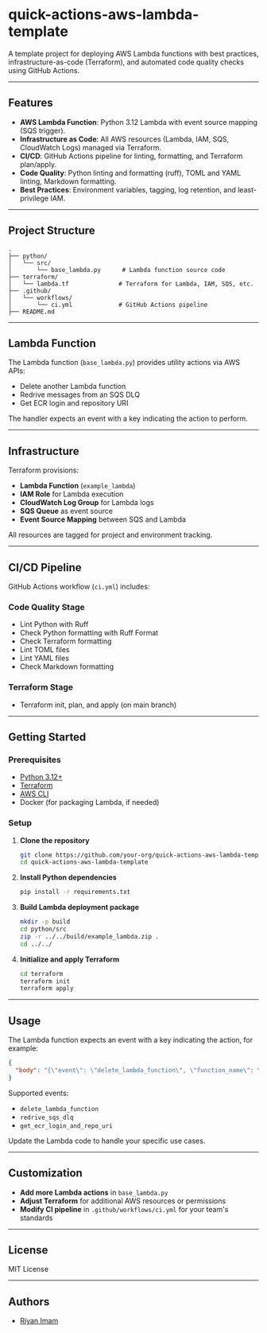 # quick-actions-aws-lambda-template

A template project for deploying AWS Lambda functions with best practices, infrastructure-as-code (Terraform), and automated code quality checks using GitHub Actions.

______________________________________________________________________

## Features

- **AWS Lambda Function**: Python 3.12 Lambda with event source mapping (SQS trigger).
- **Infrastructure as Code**: All AWS resources (Lambda, IAM, SQS, CloudWatch Logs) managed via Terraform.
- **CI/CD**: GitHub Actions pipeline for linting, formatting, and Terraform plan/apply.
- **Code Quality**: Python linting and formatting (ruff), TOML and YAML linting, Markdown formatting.
- **Best Practices**: Environment variables, tagging, log retention, and least-privilege IAM.

______________________________________________________________________

## Project Structure

```
.
├── python/
│   └── src/
│       └── base_lambda.py      # Lambda function source code
├── terraform/
│   └── lambda.tf              # Terraform for Lambda, IAM, SQS, etc.
├── .github/
│   └── workflows/
│       └── ci.yml             # GitHub Actions pipeline
├── README.md
```

______________________________________________________________________

## Lambda Function

The Lambda function (`base_lambda.py`) provides utility actions via AWS APIs:

- Delete another Lambda function
- Redrive messages from an SQS DLQ
- Get ECR login and repository URI

The handler expects an event with a key indicating the action to perform.

______________________________________________________________________

## Infrastructure

Terraform provisions:

- **Lambda Function** (`example_lambda`)
- **IAM Role** for Lambda execution
- **CloudWatch Log Group** for Lambda logs
- **SQS Queue** as event source
- **Event Source Mapping** between SQS and Lambda

All resources are tagged for project and environment tracking.

______________________________________________________________________

## CI/CD Pipeline

GitHub Actions workflow (`ci.yml`) includes:

### Code Quality Stage

- Lint Python with Ruff
- Check Python formatting with Ruff Format
- Check Terraform formatting
- Lint TOML files
- Lint YAML files
- Check Markdown formatting

### Terraform Stage

- Terraform init, plan, and apply (on main branch)

______________________________________________________________________

## Getting Started

### Prerequisites

- [Python 3.12+](https://www.python.org/)
- [Terraform](https://www.terraform.io/)
- [AWS CLI](https://aws.amazon.com/cli/)
- Docker (for packaging Lambda, if needed)

### Setup

1. **Clone the repository**

   ```sh
   git clone https://github.com/your-org/quick-actions-aws-lambda-template.git
   cd quick-actions-aws-lambda-template
   ```

1. **Install Python dependencies**

   ```sh
   pip install -r requirements.txt
   ```

1. **Build Lambda deployment package**

   ```sh
   mkdir -p build
   cd python/src
   zip -r ../../build/example_lambda.zip .
   cd ../../
   ```

1. **Initialize and apply Terraform**

   ```sh
   cd terraform
   terraform init
   terraform apply
   ```

______________________________________________________________________

## Usage

The Lambda function expects an event with a key indicating the action, for example:

```json
{
  "body": "{\"event\": \"delete_lambda_function\", \"function_name\": \"target_lambda\"}"
}
```

Supported events:

- `delete_lambda_function`
- `redrive_sqs_dlq`
- `get_ecr_login_and_repo_uri`

Update the Lambda code to handle your specific use cases.

______________________________________________________________________

## Customization

- **Add more Lambda actions** in `base_lambda.py`
- **Adjust Terraform** for additional AWS resources or permissions
- **Modify CI pipeline** in `.github/workflows/ci.yml` for your team's standards

______________________________________________________________________

## License

MIT License

______________________________________________________________________

## Authors

- [Riyan Imam](https://github.com/riyanimam)
